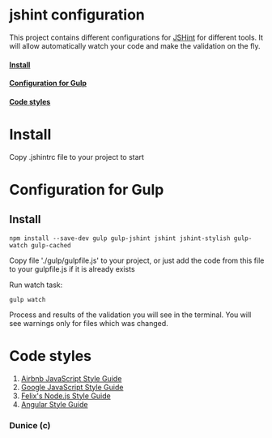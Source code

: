 # jshint configuration

This project contains different configurations for 
[JSHint](http://jshint.com/docs/) for different tools. 
It will allow automatically watch your code and make the validation on the fly.


#### [Install](#install)
#### [Configuration for Gulp](#configuration-for-gulp)
#### [Code styles](#code-styles)


# Install
Copy .jshintrc file to your project to start



# Configuration for Gulp

## Install
```
npm install --save-dev gulp gulp-jshint jshint jshint-stylish gulp-watch gulp-cached 
```

Copy file './gulp/gulpfile.js' to your project, or just add the 
code from this file to your gulpfile.js if it is already exists

Run watch task:
```
gulp watch
```

Process and results of the validation you will see in the terminal.
You will see warnings only for files which was changed.



# Code styles
1. [Airbnb JavaScript Style Guide](https://github.com/airbnb/javascript)
2. [Google JavaScript Style Guide](https://google.github.io/styleguide/javascriptguide.xml)
3. [Felix's Node.js Style Guide](http://nodeguide.com/style.html)
4. [Angular Style Guide](https://github.com/johnpapa/angular-styleguide/blob/master/a1/README.md)



### Dunice (c)